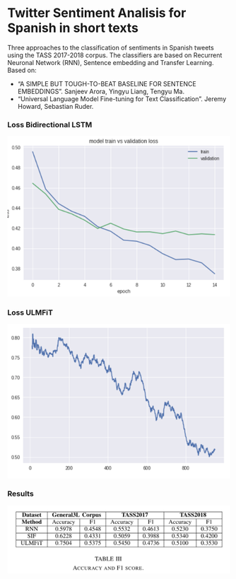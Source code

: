 # Twitter  Sentiment  Analisis  for  Spanish  in  short  texts
Three approaches to the classification of sentiments in Spanish tweets  using the TASS 2017-2018 corpus. The classifiers are based on Recurrent Neuronal Network (RNN), Sentence embedding and Transfer Learning. Based on:
- “A SIMPLE BUT TOUGH-TO-BEAT BASELINE FOR SENTENCE EMBEDDINGS”. Sanjeev Arora, Yingyu Liang, Tengyu Ma.
- “Universal Language Model Fine-tuning for Text Classification”. Jeremy Howard, Sebastian Ruder.

### Loss Bidirectional LSTM
![Alt text](https://github.com/davidGCR/SpanishSentimentAnalisis/blob/master/images/rnn_loss.png?raw=true "Title")

### Loss ULMFiT
![Alt text](https://github.com/davidGCR/SpanishSentimentAnalisis/blob/master/images/tl_loss.png?raw=true "Title")

### Results
![Alt text](https://github.com/davidGCR/SpanishSentimentAnalisis/blob/master/images/results.png?raw=true "Title")
